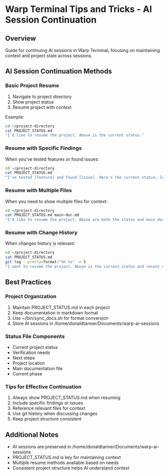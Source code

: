 <!--
PROJECT METADATA
----------------
status: Initial Documentation
phase: Documentation
session_path: /home/donaldtanner/Documents/warp-ai-sessions
last_updated: 2025-04-07
current_task: Document AI session continuation methods
next_steps: 
  - Add more Warp tips and tricks as discovered
  - Verify all methods work as documented
-->

# Warp Terminal Tips and Tricks - AI Session Continuation

## Overview
Guide for continuing AI sessions in Warp Terminal, focusing on maintaining context and project state across sessions.

## AI Session Continuation Methods

### Basic Project Resume
1. Navigate to project directory
2. Show project status
3. Resume project with context

Example:
```bash
cd ~/project-directory
cat PROJECT_STATUS.md
"I'd like to resume the project. Above is the current status."
```

### Resume with Specific Findings
When you've tested features or found issues:
```bash
cd ~/project-directory
cat PROJECT_STATUS.md
"I've tested [feature] and found [issue]. Here's the current status, let's update the documentation."
```

### Resume with Multiple Files
When you need to show multiple files for context:
```bash
cd ~/project-directory
cat PROJECT_STATUS.md main-doc.md
"I'd like to resume the project. Above are both the status and main documentation."
```

### Resume with Change History
When changes history is relevant:
```bash
cd ~/project-directory
cat PROJECT_STATUS.md
git log --pretty=format:"%h %s" -n 5
"I want to resume the project. Above is the current status and recent changes."
```

## Best Practices

### Project Organization
1. Maintain PROJECT_STATUS.md in each project
2. Keep documentation in markdown format
3. Use ~/bin/sync_docs.sh for format conversion
4. Store AI sessions in /home/donaldtanner/Documents/warp-ai-sessions

### Status File Components
- Current project status
- Verification needs
- Next steps
- Project location
- Main documentation file
- Current phase

### Tips for Effective Continuation
1. Always show PROJECT_STATUS.md when resuming
2. Include specific findings or issues
3. Reference relevant files for context
4. Use git history when discussing changes
5. Keep project structure consistent

## Additional Notes
- AI sessions are preserved in /home/donaldtanner/Documents/warp-ai-sessions
- PROJECT_STATUS.md is key for maintaining context
- Multiple resume methods available based on needs
- Consistent project structure helps AI understand context

